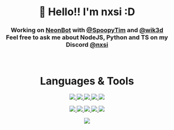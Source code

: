 <h1 align="center">
    👋 Hello!! I'm nxsi :D
</h1>
<h3 align="center">  
    Working on <a target="_blank" href="https://neonbot.xyz/">NeonBot</a> with <a target="_blank" href="https://github.com/spoopytim">@SpoopyTim</a> and <a target="_blank" href="https://github.com/wik3d">@wik3d</a><br>
    Feel free to ask me about NodeJS, Python and TS on my Discord <a href="https://discordapp.com/users/852851914005544960">@nxsi</a>
</h3>
<br>
<h1 align="center">
    Languages & Tools
</h1>
<p align="center">
  <a href="https://www.mongodb.com/" target="_blank">
    <img src="https://img.shields.io/badge/MongoDB-4EA94B?style=for-the-badge&logo=mongodb&logoColor=white&color=2d1844" />
  </a>
  <a href="https://www.mysql.com/" target="_blank">
    <img src="https://img.shields.io/badge/MySQL-00000F?style=for-the-badge&logo=mysql&logoColor=white&color=2d1844" />
  </a>
  <a href="https://www.javascript.com/" target="_blank">
    <img src="https://img.shields.io/badge/JavaScript-F7DF1E?style=for-the-badge&logo=JavaScript&logoColor=white&color=2d1844" />
  </a>
  <a href="https://nodejs.org/en" target="_blank">
    <img src="https://img.shields.io/badge/Node.js-43853D?style=for-the-badge&logo=node.js&logoColor=white&color=2d1844" />
  </a>
  <a href="https://www.typescriptlang.org/" target="_blank">
    <img src="https://img.shields.io/badge/TypeScript-007ACC?style=for-the-badge&logo=typescript&logoColor=white&color=2d1844" />
  </a>
</p>

<p align="center">
  <a href="https://www.python.org/" target="_blank">
    <img src="https://img.shields.io/badge/Python-14354C?style=for-the-badge&logo=python&logoColor=white&color=2d1844" />
  </a>
  <a href="https://www.npmjs.com/" target="_blank">
    <img src="https://img.shields.io/badge/npm-CB3837?style=for-the-badge&logo=npm&logoColor=white&color=2d1844" />
  </a>
  <a href="https://open.spotify.com/user/31valee2hqbku52zwjzqbqnfuq2q?si=aaddc9fdc4074cfc" target="_blank">
    <img src="https://img.shields.io/badge/Spotify-1ED760?&style=for-the-badge&logo=spotify&logoColor=white&color=2d1844" />
  </a>
  <a href="https://www.last.fm/user/nxsii" target="_blank">
    <img src="https://img.shields.io/badge/last.fm-D51007?style=for-the-badge&logo=last.fm&logoColor=white&color=2d1844" />
  </a>
  <a href="https://code.visualstudio.com/" target="_blank">
    <img src="https://img.shields.io/badge/Visual_Studio_Code-0078D4?style=for-the-badge&logo=visual%20studio%20code&logoColor=white&color=2d1844" />
  </a>
</p>

<p align="center">
  <a href="https://www.last.fm/user/nxsii">
    <img src="https://data-card-for-spotify.herokuapp.com/api/card?user_id=31valee2hqbku52zwjzqbqnfuq2q&show_border=true&hide_title=true&limit=2" />
  </a>
</p>
